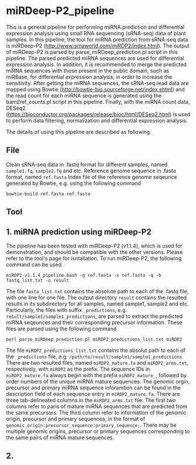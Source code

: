 # miRDeep-P2_pipeline
This is a general pipeline for performing miRNA prediction and differential expression analysis using small RNA sequencing (sRNA-seq) data of plant samples. In this pipeline, the tool for miRNA prediction from sRNA-seq data is miRDeep-P2 (http://www.srnaworld.com/miRDP2/index.html). The output of miRDeep-P2 is parsed by parse_miRDeep_prediction.pl script in this pipeline. The parsed predicted miRNA sequences are used for  differential expression analysis. In addition, it is recommended to merge the predicted miRNA sequences with those present in the public domain, such as miRBase, for differential expression analysis, in order to increase the sensitivity. After getting the miRNA sequences, the sRNA-seq read data are mapped using Bowtie (http://bowtie-bio.sourceforge.net/index.shtml) and the read count for each miRNA sequence is generated using the bam2ref_counts.pl script in this pipeline. Finally, with the miRNA count data, DESeq2 (https://bioconductor.org/packages/release/bioc/html/DESeq2.html) is used to perform data filtering, normalization and differential expression analysis.

The details of using this pipeline are described as following.

## File
Clean sRNA-seq data in .fastq format for different samples, named `sample1.fq`, `sample2.fq` and etc.
Reference genome sequence in .fasta format, named `ref.fasta`
Index file of the reference genome seqeunce generated by Bowtie, e.g. using the following command

`bowtie-build ref.fasta ref.fasta`

## Tool


## 1. miRNA prediction using miRDeep-P2
The pipeline has been tested with miRDeep-P2 (v1.1.4), which is used for demonstration, and should be compatible with the other versions. Please refer to the tool's page for isntallation. To run miRDeep-P2, the following command can be used.

`miRDP2-v1.1.4_pipeline.bash -g ref.fasta -x ref.fasta -q -b fastq_list.txt -o result`

The file `fasta_list.txt` contains the absolute path to each of the .fastq file, with one line for one file. The output directory `result` contains the resulted results in its subdirectory for all samples, named sample1, sample2 and etc. Particularly, the files with suffix `_predictions`, e.g. `result/sample1/sample1_predictions`, are parsed to extract the predicted miRNA seqeunces and their corresponding precursor information. These files are parsed using the following command.

`perl parse_miRDeep_prediction.pl miRDP2_predictions_list.txt miRDP2`

The file `miRDP2_predictions_list.txt` contains the absolut path to each of the `_predictions` file, e.g. `/path/to/result/sample1/sample1_predictions`. There are two resulted files, named `miRDP2_mature.fa` and `miRDP2_arms.txt`, respectively, with `miRDP2` as the prefix. The sequence IDs in `miRDP2_mature.fa` always begin with the prefix `miRDP2_mature_`, followed by order numbers of the unique miRNA mature sequences. The genomic orgin, precursor and primary miRNA sequence inforamtion can be found in the description field of each sequence entry in `miRDP2_mature.fa`. There are three tab-delineated columns in the `miRDP2_arms.txt` file. The first two columns refer to paris of mature miRNA sequences that are predicted from the same precursors. The third column refer to information of the genomic origin, precursor and primary sequences, in the format of `genomic_origin:precursor_sequence:primary_sequence;`. There may be multiple genomic origins, precursor or primary sequences corresponding to the same pairs of miRNA mature sequences.

## 2. 
